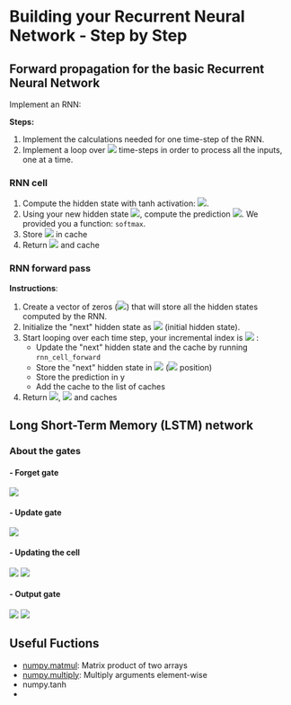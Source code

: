 # Building your Recurrent Neural Network - Step by Step

## Forward propagation for the basic Recurrent Neural Network

Implement an RNN:

**Steps:**
1. Implement the calculations needed for one time-step of the RNN.
2. Implement a loop over <img src="https://latex.codecogs.com/gif.latex?$T_x$">  time-steps in order to process all the inputs, one at a time.

### RNN cell
1. Compute the hidden state with tanh activation: <img src="https://latex.codecogs.com/gif.latex?$a^{\langle&space;t&space;\rangle}&space;=&space;\tanh(W_{aa}&space;a^{\langle&space;t-1&space;\rangle}&space;&plus;&space;W_{ax}&space;x^{\langle&space;t&space;\rangle}&space;&plus;&space;b_a)$">.
2. Using your new hidden state <img src="https://latex.codecogs.com/gif.latex?$a^{\langle&space;t&space;\rangle}$">, compute the prediction <img src="https://latex.codecogs.com/gif.latex?\hat{y}^{\langle&space;t&space;\rangle}&space;=&space;softmax(W_{ya}&space;a^{\langle&space;t&space;\rangle}&space;&plus;&space;b_y)">. We provided you a function: `softmax`.
3. Store <img src="https://latex.codecogs.com/gif.latex?$(a^{\langle&space;t&space;\rangle},&space;a^{\langle&space;t-1&space;\rangle},&space;x^{\langle&space;t&space;\rangle},&space;parameters)$"> in cache
4. Return <img src="https://latex.codecogs.com/gif.latex?$a^{\langle&space;t&space;\rangle}$&space;,&space;$y^{\langle&space;t&space;\rangle}$"> and cache

### RNN forward pass

**Instructions**:
1. Create a vector of zeros (<img src="https://latex.codecogs.com/gif.latex?$a$">) that will store all the hidden states computed by the RNN.
2. Initialize the "next" hidden state as <img src="https://latex.codecogs.com/gif.latex?$a_0$"> (initial hidden state).
3. Start looping over each time step, your incremental index is <img src="https://latex.codecogs.com/gif.latex?$t$"> :
    - Update the "next" hidden state and the cache by running `rnn_cell_forward`
    - Store the "next" hidden state in <img src="https://latex.codecogs.com/gif.latex?$a$"> (<img src="https://latex.codecogs.com/gif.latex?$t^{th}$"> position) 
    - Store the prediction in y
    - Add the cache to the list of caches
4. Return <img src="https://latex.codecogs.com/gif.latex?$a$">, <img src="https://latex.codecogs.com/gif.latex?$y$"> and caches

## Long Short-Term Memory (LSTM) network

### About the gates

#### - Forget gate

<img src="https://latex.codecogs.com/gif.latex?$$\Gamma_f^{\langle&space;t&space;\rangle}&space;=&space;\sigma(W_f[a^{\langle&space;t-1&space;\rangle},&space;x^{\langle&space;t&space;\rangle}]&space;&plus;&space;b_f)\tag{1}&space;$$">

#### - Update gate

<img src="https://latex.codecogs.com/gif.latex?$$\Gamma_u^{\langle&space;t&space;\rangle}&space;=&space;\sigma(W_u[a^{\langle&space;t-1&space;\rangle},&space;x^{\{t\}}]&space;&plus;&space;b_u)\tag{2}&space;$$"> 

#### - Updating the cell

<img src="https://latex.codecogs.com/gif.latex?$$&space;\tilde{c}^{\langle&space;t&space;\rangle}&space;=&space;\tanh(W_c[a^{\langle&space;t-1&space;\rangle},&space;x^{\langle&space;t&space;\rangle}]&space;&plus;&space;b_c)\tag{3}&space;$$">



<img src="https://latex.codecogs.com/gif.latex?$$&space;c^{\langle&space;t&space;\rangle}&space;=&space;\Gamma_f^{\langle&space;t&space;\rangle}*&space;c^{\langle&space;t-1&space;\rangle}&space;&plus;&space;\Gamma_u^{\langle&space;t&space;\rangle}&space;*\tilde{c}^{\langle&space;t&space;\rangle}&space;\tag{4}&space;$$">

#### - Output gate

<img src="https://latex.codecogs.com/gif.latex?$$&space;\Gamma_o^{\langle&space;t&space;\rangle}=&space;\sigma(W_o[a^{\langle&space;t-1&space;\rangle},&space;x^{\langle&space;t&space;\rangle}]&space;&plus;&space;b_o)\tag{5}$$">

<img src="https://latex.codecogs.com/gif.latex?$$&space;a^{\langle&space;t&space;\rangle}&space;=&space;\Gamma_o^{\langle&space;t&space;\rangle}*&space;\tanh(c^{\langle&space;t&space;\rangle})\tag{6}&space;$$">

## Useful Fuctions
- [numpy.matmul](https://docs.scipy.org/doc/numpy/reference/generated/numpy.matmul.html): Matrix product of two arrays
- [numpy.multiply](https://docs.scipy.org/doc/numpy-1.13.0/reference/generated/numpy.multiply.html): Multiply arguments element-wise
- numpy.tanh
- 
